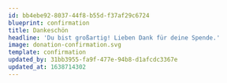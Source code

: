 ```yaml
---
id: bb4ebe92-8037-44f8-b55d-f37af29c6724
blueprint: confirmation
title: Dankeschön
headline: 'Du bist großartig! Lieben Dank für deine Spende.'
image: donation-confirmation.svg
template: confirmation
updated_by: 31bb3955-fa9f-477e-94b8-d1afcdc3367e
updated_at: 1638714302
---
```

